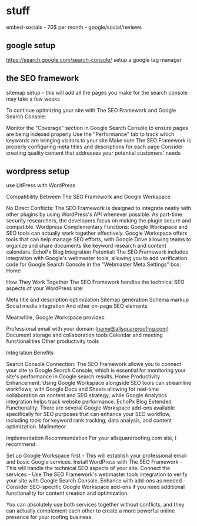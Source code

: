 # stuff

embed-socials - 70$ per month - google/social/reviews

## google setup

https://search.google.com/search-console/
setup a google tag manager

## the SEO framework

sitemap setup - this will add all the pages you make for the search console
    may take a few weeks

To continue optimizing your site with The SEO Framework and Google Search Console:

Monitor the "Coverage" section in Google Search Console to ensure pages are being indexed properly
Use the "Performance" tab to track which keywords are bringing visitors to your site
Make sure The SEO Framework is properly configuring meta titles and descriptions for each page
Consider creating quality content that addresses your potential customers' needs

## wordpress setup

use LitPress with WordPress



Compatibility Between The SEO Framework and Google Workspace

No Direct Conflicts:
The SEO Framework is designed to integrate neatly with other plugins by using WordPress's API whenever possible. As part-time security researchers, the developers focus on making the plugin secure and compatible. Wordpress
Complementary Functions:
Google Workspace and SEO tools can actually work together effectively. Google Workspace offers tools that can help manage SEO efforts, with Google Drive allowing teams to organize and share documents like keyword research and content calendars. EchoPx Blog
Integration Potential:
The SEO Framework includes integration with Google's webmaster tools, allowing you to add verification code for Google Search Console in the "Webmaster Meta Settings" box. Home

How They Work Together
The SEO Framework handles the technical SEO aspects of your WordPress site:

Meta title and description optimization
Sitemap generation
Schema markup
Social media integration
And other on-page SEO elements

Meanwhile, Google Workspace provides:

Professional email with your domain (name@allsquareroofing.com)
Document storage and collaboration tools
Calendar and meeting functionalities
Other productivity tools

Integration Benefits

Search Console Connection:
The SEO Framework allows you to connect your site to Google Search Console, which is essential for monitoring your site's performance in Google search results. Home
Productivity Enhancement:
Using Google Workspace alongside SEO tools can streamline workflows, with Google Docs and Sheets allowing for real-time collaboration on content and SEO strategy, while Google Analytics integration helps track website performance. EchoPx Blog
Extended Functionality:
There are several Google Workspace add-ons available specifically for SEO purposes that can enhance your SEO workflow, including tools for keyword rank tracking, data analysis, and content optimization. Mailmeteor

Implementation Recommendation
For your allsquareroofing.com site, I recommend:

Set up Google Workspace first - This will establish your professional email and basic Google services.
Install WordPress with The SEO Framework - This will handle the technical SEO aspects of your site.
Connect the services - Use The SEO Framework's webmaster tools integration to verify your site with Google Search Console.
Enhance with add-ons as needed - Consider SEO-specific Google Workspace add-ons if you need additional functionality for content creation and optimization.

You can absolutely use both services together without conflicts, and they can actually complement each other to create a more powerful online presence for your roofing business.